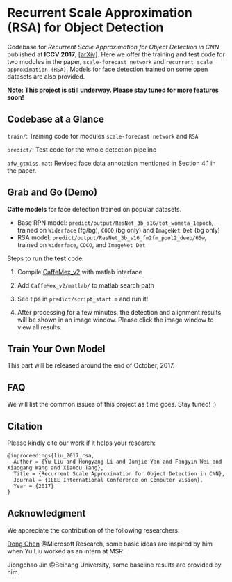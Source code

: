 # Recurrent Scale Approximation (RSA) for Object Detection

Codebase for *Recurrent Scale Approximation for Object Detection in CNN* published at **ICCV 2017**, [[arXiv]](https://arxiv.org/abs/1707.09531). Here we offer the training and test code for two modules in the paper, `scale-forecast network` and `recurrent scale approximation (RSA)`. Models for face detection trained on some open datasets are also provided.

**Note: This project is still underway. Please stay tuned for more features soon!**

## Codebase at a Glance

`train/`: Training code for modules `scale-forecast network` and `RSA`

`predict/`: Test code for the whole detection pipeline

`afw_gtmiss.mat`: Revised face data annotation mentioned in Section 4.1 in the paper.


## Grab and Go (Demo)

**Caffe models** for face detection trained on popular datasets. 

+ Base RPN model: `predict/output/ResNet_3b_s16/tot_wometa_1epoch`, trained on `Widerface` (fg/bg), `COCO` (bg only) and `ImageNet Det` (bg only)
+ RSA model: `predict/output/ResNet_3b_s16_fm2fm_pool2_deep/65w`, trained on `Widerface`, `COCO`, and `ImageNet Det`

Steps to run the **test** code:

1. Compile [CaffeMex_v2](https://github.com/sciencefans/CaffeMex_v2/) with matlab interface

2. Add `CaffeMex_v2/matlab/` to matlab search path

3. See tips in `predict/script_start.m` and run it!

4. After processing for a few minutes, the detection and alignment results will be shown in an image window. Please click the image window to view all results.

## Train Your Own Model

This part will be released around the end of October, 2017.


## FAQ
We will list the common issues of this project as time goes. Stay tuned! :)


## Citation
Please kindly cite our work if it helps your research:

    @inproceedings{liu_2017_rsa,
      Author = {Yu Liu and Hongyang Li and Junjie Yan and Fangyin Wei and Xiaogang Wang and Xiaoou Tang},
      Title = {Recurrent Scale Approximation for Object Detection in CNN},
	  Journal = {IEEE International Conference on Computer Vision},
	  Year = {2017}
    }

## Acknowledgment
We appreciate the contribution of the following researchers:

[Dong Chen](https://www.microsoft.com/en-us/research/people/doch/) @Microsoft Research, some basic ideas are inspired by him when Yu Liu worked as an intern at MSR.

Jiongchao Jin @Beihang University, some baseline results are provided by him.
